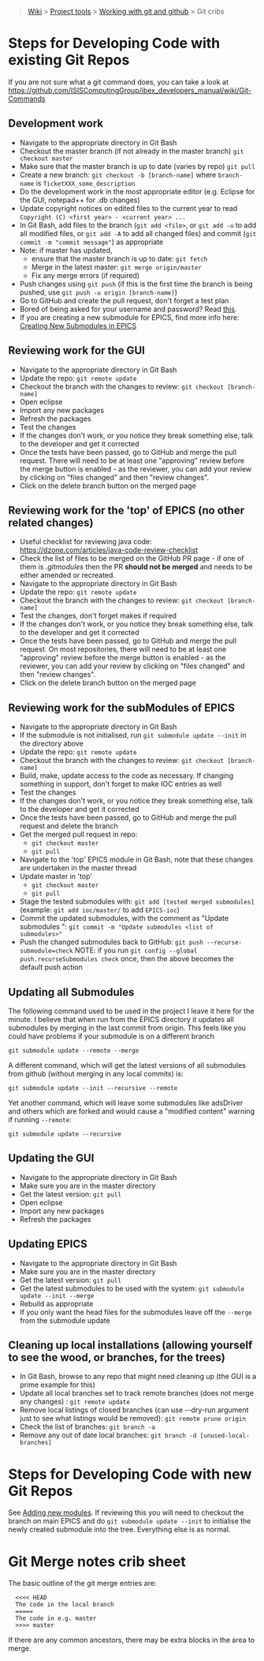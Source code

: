 > [Wiki](Home) > [Project tools](Project-tools) > [Working with git and github](Working-with-git-and-github) > Git cribs

Steps for Developing Code with existing Git Repos
=====================================================

If you are not sure what a git command does, you can take a look at https://github.com/ISISComputingGroup/ibex_developers_manual/wiki/Git-Commands

Development work
----------------------------------------------------------------------------------
* Navigate to the appropriate directory in Git Bash
* Checkout the master branch (if not already in the master branch) `git checkout master`
* Make sure that the master branch is up to date (varies by repo) `git pull`
* Create a new branch: ``git checkout -b [branch-name]`` where `branch-name` is `TicketXXX_some_description` 
* Do the development work in the most appropriate editor (e.g. Eclipse for the GUI, notepad++ for .db changes)
* Update copyright notices on edited files to the current year to read ``Copyright (C) <first year> - <current year> ...``
* In Git Bash, add files to the branch (`git add <file>`, or `git add -u` to add all modified files, or `git add -A` to add all changed files) and commit (`git commit -m "commit message"`) as appropriate
* Note: if master has updated, 
    * ensure that the master branch is up to date: ``git fetch``
    * Merge in the latest master: `git merge origin/master`
    * Fix any merge errors (if required)
* Push changes using `git push` (if this is the first time the branch is being pushed, use `git push -u origin [branch-name]`)
* Go to GitHub and create the pull request, don't forget a test plan
* Bored of being asked for your username and password? Read [this](https://help.github.com/articles/caching-your-github-password-in-git/).
* If you are creating a new submodule for EPICS, find more info here: [Creating New Submodules in EPICS](https://github.com/ISISComputingGroup/ibex_developers_manual/wiki/Creating-New-Submodules-in-EPICS)

Reviewing work for the GUI
----------------------------------------------------------------------------------
* Navigate to the appropriate directory in Git Bash
* Update the repo: ``git remote update``
* Checkout the branch with the changes to review: ``git checkout [branch-name]``
* Open eclipse
* Import any new packages
* Refresh the packages
* Test the changes
* If the changes don't work, or you notice they break something else, talk to the developer and get it corrected
* Once the tests have been passed, go to GitHub and merge the pull request. There will need to be at least one "approving" review before the merge button is enabled - as the reviewer, you can add your review by clicking on "files changed" and then "review changes".
* Click on the delete branch button on the merged page

Reviewing work for the 'top' of EPICS (no other related changes)
----------------------------------------------------------------------------------
* Useful checklist for reviewing java code: https://dzone.com/articles/java-code-review-checklist
* Check the list of files to be merged on the GitHub PR page - if one of them is _.gitmodules_ then the PR **should not be merged** and needs to be either amended or recreated. 
* Navigate to the appropriate directory in Git Bash
* Update the repo: ``git remote update``
* Checkout the branch with the changes to review: ``git checkout [branch-name]``
* Test the changes, don't forget makes if required
* If the changes don't work, or you notice they break something else, talk to the developer and get it corrected
* Once the tests have been passed, go to GitHub and merge the pull request. On most repositories, there will need to be at least one "approving" review before the merge button is enabled - as the reviewer, you can add your review by clicking on "files changed" and then "review changes".
* Click on the delete branch button on the merged page

Reviewing work for the subModules of EPICS
----------------------------------------------------------------------------------
* Navigate to the appropriate directory in Git Bash
* If the submodule is not initialised, run `git submodule update --init` in the directory above
* Update the repo: ``git remote update``
* Checkout the branch with the changes to review: ``git checkout [branch-name]``
* Build, make, update access to the code as necessary. If changing something in support, don't forget to make IOC entries as well
* Test the changes
* If the changes don't work, or you notice they break something else, talk to the developer and get it corrected
* Once the tests have been passed, go to GitHub and merge the pull request and delete the branch
* Get the merged pull request in repo: 
    * `git checkout master`
    * `git pull`
* Navigate to the 'top' EPICS module in Git Bash, note that these changes are undertaken in the master thread
* Update master in 'top' 
    * `git checkout master` 
    * `git pull`
* Stage the tested submodules with: ``git add [tested merged submodules]`` (example: ``git add ioc/master/`` to add ``EPICS-ioc``)
* Commit the updated submodules, with the comment as "Update submodules <list of submodules>": ``git commit -m "Update submodules <list of submodules>"``
* Push the changed submodules back to GitHub: ``git push --recurse-submodule=check``
NOTE: if you run `git config --global push.recurseSubmodules check` once, then the above becomes the default push action 

Updating all Submodules
------------------------

The following command used to be used in the project I leave it here for the minute. I believe that when run from the EPICS directory it updates all submodules by merging in the last commit from origin. This feels like you could have problems if your submodule is on a different branch

    git submodule update --remote --merge

A different command, which will get the latest versions of all submodules from github (without merging in any local commits) is:

    git submodule update --init --recursive --remote

Yet another command, which will leave some submodules like adsDriver and others which are forked and would cause a "modified content" warning if running `--remote`:

    git submodule update --recursive

Updating the GUI
----------------------------------------------------------------------------------
* Navigate to the appropriate directory in Git Bash
* Make sure you are in the master directory
* Get the latest version: ``git pull``
* Open eclipse
* Import any new packages
* Refresh the packages

Updating EPICS
----------------------------------------------------------------------------------
* Navigate to the appropriate directory in Git Bash
* Make sure you are in the master directory
* Get the latest version: ``git pull``
* Get the latest submodules to be used with the system: ``git submodule update --init --merge``
* Rebuild as appropriate
* If you only want the head files for the submodules leave off the ``--merge`` from the submodule update

Cleaning up local installations (allowing yourself to see the wood, or branches, for the trees)
------------------------------------------------------------------------------------------------
* In Git Bash, browse to any repo that might need cleaning up (the GUI is a prime example for this)
* Update all local branches set to track remote branches (does not merge any changes) : ``git remote update``
* Remove local listings of closed branches (can use --dry-run argument just to see what listings would be removed): ``git remote prune origin``
* Check the list of branches: ``git branch -a``
* Remove any out of date local branches: ``git branch -d [unused-local-branches]``

Steps for Developing Code with new Git Repos
=====================================================

See [Adding new modules](Adding-new-modules-via-Git). If reviewing this you will need to checkout the branch on main EPICS and do `git submodule update --init` to initialise the newly created submodule into the tree. Everything else is as normal.

Git Merge notes crib sheet
=====================================================
The basic outline of the git merge entries are:

```
  <<<< HEAD
  The code in the local branch
  =====
  The code in e.g. master
  >>>> master
```

If there are any common ancestors, there may be extra blocks in the area to merge.
